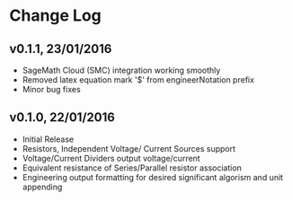 # Change Log

## v0.1.1, 23/01/2016
* SageMath Cloud (SMC) integration working smoothly
* Removed latex equation mark '$' from engineerNotation prefix
* Minor bug fixes

## v0.1.0, 22/01/2016
* Initial Release
* Resistors, Independent Voltage/ Current Sources support
* Voltage/Current Dividers output voltage/current
* Equivalent resistance of Series/Parallel resistor association
* Engineering output formatting for desired significant algorism and unit appending

